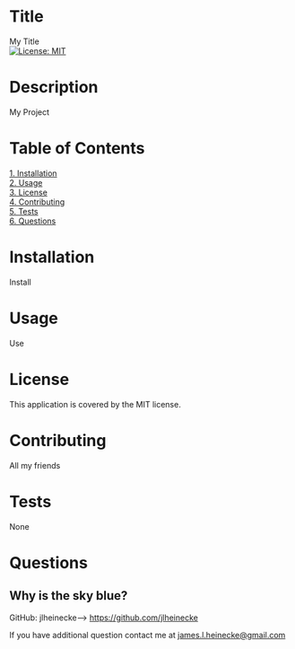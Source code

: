 
  # Title
  My Title<br>
  [![License: MIT](https://img.shields.io/badge/License-MIT-yellow.svg)](https://opensource.org/licenses/MIT)

  # Description 
  My Project

  # Table of Contents<br>
  [1. Installation](/#installation)<br>
  [2. Usage](/#usage)<br>
  [3. License](/#license)<br>
  [4. Contributing](/#contriburing)<br>
  [5. Tests](/#tests)<br>
  [6. Questions](/#questions)<br>
  
  # Installation<br>
  Install

  # Usage<br>
  Use

  # License<br>
  This application is covered by the MIT license. 

  # Contributing<br>
  All my friends

  # Tests<br>
  None

  # Questions<br>
  Why is the sky blue?
------------------------------------------------
  GitHub: jlheinecke--> https://github.com/jlheinecke

  If you have additional question contact me at james.l.heinecke@gmail.com
